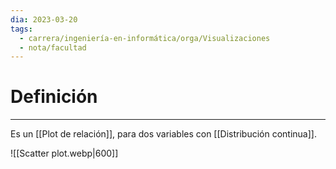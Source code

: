 ```yaml
---
dia: 2023-03-20
tags:
  - carrera/ingeniería-en-informática/orga/Visualizaciones
  - nota/facultad
---
```

# Definición
---
Es un [[Plot de relación]], para dos variables con [[Distribución continua]]. 

![[Scatter plot.webp|600]]